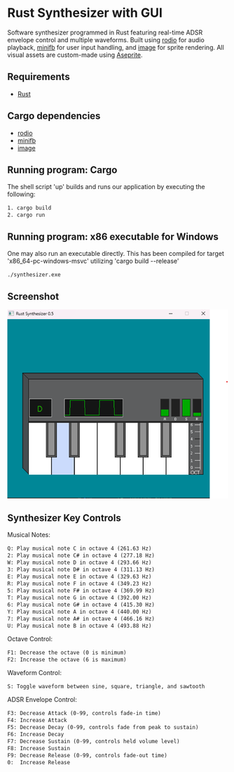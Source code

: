 # Rust Synthesizer with GUI

Software synthesizer programmed in Rust featuring real-time ADSR envelope control and multiple waveforms. Built using [rodio](https://crates.io/crates/rodio) for audio playback, 
[minifb](https://crates.io/crates/minifb) for user input handling, 
and [image](https://crates.io/crates/image) for sprite rendering. 
All visual assets are custom-made using [Aseprite](https://www.aseprite.org/).

## Requirements
* [Rust](https://www.rust-lang.org/tools/install)

## Cargo dependencies

* [rodio](https://crates.io/crates/rodio)
* [minifb](https://crates.io/crates/minifb)
* [image](https://crates.io/crates/image)

## Running program: Cargo

The shell script 'up' builds and runs our application by executing the following:
```
1. cargo build
2. cargo run
```

## Running program: x86 executable for Windows

One may also run an executable directly. This has been compiled for target 'x86_64-pc-windows-msvc'
utilizing 'cargo build --release'
```
./synthesizer.exe
```

## Screenshot
![screenshot](rust_synthesizer_screenshot.png)

## Synthesizer Key Controls
Musical Notes:

    Q: Play musical note C in octave 4 (261.63 Hz)
    2: Play musical note C# in octave 4 (277.18 Hz)
    W: Play musical note D in octave 4 (293.66 Hz)
    3: Play musical note D# in octave 4 (311.13 Hz)
    E: Play musical note E in octave 4 (329.63 Hz)
    R: Play musical note F in octave 4 (349.23 Hz)
    5: Play musical note F# in octave 4 (369.99 Hz)
    T: Play musical note G in octave 4 (392.00 Hz)
    6: Play musical note G# in octave 4 (415.30 Hz)
    Y: Play musical note A in octave 4 (440.00 Hz)
    7: Play musical note A# in octave 4 (466.16 Hz)
    U: Play musical note B in octave 4 (493.88 Hz)

Octave Control:

    F1: Decrease the octave (0 is minimum)
    F2: Increase the octave (6 is maximum)

Waveform Control:

    S: Toggle waveform between sine, square, triangle, and sawtooth

ADSR Envelope Control:

    F3: Decrease Attack (0-99, controls fade-in time)
    F4: Increase Attack
    F5: Decrease Decay (0-99, controls fade from peak to sustain)
    F6: Increase Decay  
    F7: Decrease Sustain (0-99, controls held volume level)
    F8: Increase Sustain
    F9: Decrease Release (0-99, controls fade-out time)
    0:  Increase Release